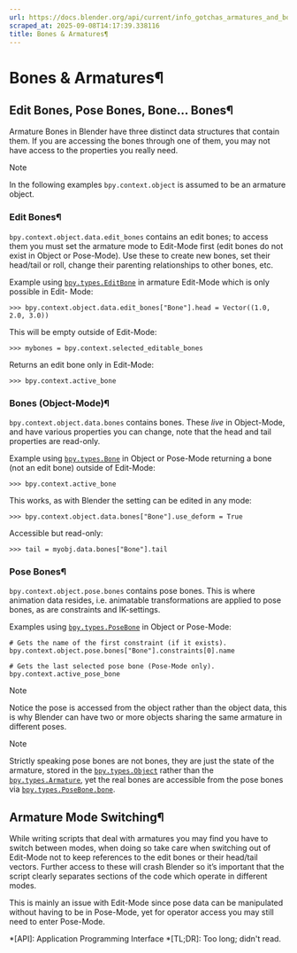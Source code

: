 ```yaml
---
url: https://docs.blender.org/api/current/info_gotchas_armatures_and_bones.html
scraped_at: 2025-09-08T14:17:39.338116
title: Bones & Armatures¶
---
```


# Bones & Armatures¶

## Edit Bones, Pose Bones, Bone… Bones¶

Armature Bones in Blender have three distinct data structures that contain
them. If you are accessing the bones through one of them, you may not have
access to the properties you really need.

Note

In the following examples `bpy.context.object` is assumed to be an armature
object.

### Edit Bones¶

`bpy.context.object.data.edit_bones` contains an edit bones; to access them
you must set the armature mode to Edit-Mode first (edit bones do not exist in
Object or Pose-Mode). Use these to create new bones, set their head/tail or
roll, change their parenting relationships to other bones, etc.

Example using
[`bpy.types.EditBone`](bpy.types.EditBone.html#bpy.types.EditBone
"bpy.types.EditBone") in armature Edit-Mode which is only possible in Edit-
Mode:

    
    
    >>> bpy.context.object.data.edit_bones["Bone"].head = Vector((1.0, 2.0, 3.0))
    

This will be empty outside of Edit-Mode:

    
    
    >>> mybones = bpy.context.selected_editable_bones
    

Returns an edit bone only in Edit-Mode:

    
    
    >>> bpy.context.active_bone
    

### Bones (Object-Mode)¶

`bpy.context.object.data.bones` contains bones. These _live_ in Object-Mode,
and have various properties you can change, note that the head and tail
properties are read-only.

Example using [`bpy.types.Bone`](bpy.types.Bone.html#bpy.types.Bone
"bpy.types.Bone") in Object or Pose-Mode returning a bone (not an edit bone)
outside of Edit-Mode:

    
    
    >>> bpy.context.active_bone
    

This works, as with Blender the setting can be edited in any mode:

    
    
    >>> bpy.context.object.data.bones["Bone"].use_deform = True
    

Accessible but read-only:

    
    
    >>> tail = myobj.data.bones["Bone"].tail
    

### Pose Bones¶

`bpy.context.object.pose.bones` contains pose bones. This is where animation
data resides, i.e. animatable transformations are applied to pose bones, as
are constraints and IK-settings.

Examples using
[`bpy.types.PoseBone`](bpy.types.PoseBone.html#bpy.types.PoseBone
"bpy.types.PoseBone") in Object or Pose-Mode:

    
    
    # Gets the name of the first constraint (if it exists).
    bpy.context.object.pose.bones["Bone"].constraints[0].name
    
    # Gets the last selected pose bone (Pose-Mode only).
    bpy.context.active_pose_bone
    

Note

Notice the pose is accessed from the object rather than the object data, this
is why Blender can have two or more objects sharing the same armature in
different poses.

Note

Strictly speaking pose bones are not bones, they are just the state of the
armature, stored in the
[`bpy.types.Object`](bpy.types.Object.html#bpy.types.Object
"bpy.types.Object") rather than the
[`bpy.types.Armature`](bpy.types.Armature.html#bpy.types.Armature
"bpy.types.Armature"), yet the real bones are accessible from the pose bones
via
[`bpy.types.PoseBone.bone`](bpy.types.PoseBone.html#bpy.types.PoseBone.bone
"bpy.types.PoseBone.bone").

## Armature Mode Switching¶

While writing scripts that deal with armatures you may find you have to switch
between modes, when doing so take care when switching out of Edit-Mode not to
keep references to the edit bones or their head/tail vectors. Further access
to these will crash Blender so it’s important that the script clearly
separates sections of the code which operate in different modes.

This is mainly an issue with Edit-Mode since pose data can be manipulated
without having to be in Pose-Mode, yet for operator access you may still need
to enter Pose-Mode.

  *[API]: Application Programming Interface
  *[TL;DR]: Too long; didn't read.

